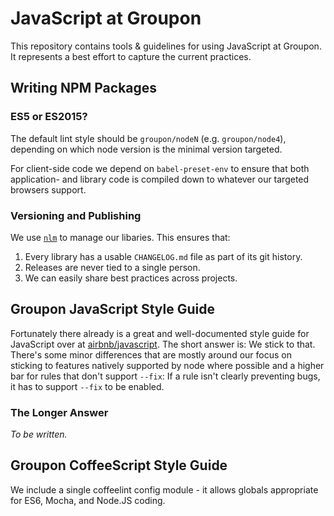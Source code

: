 # JavaScript at Groupon

This repository contains tools & guidelines for using JavaScript at Groupon.
It represents a best effort to capture the current practices.

## Writing NPM Packages

### ES5 or ES2015?

The default lint style should be `groupon/nodeN` (e.g. `groupon/node4`),
depending on which node version is the minimal version targeted.

For client-side code we depend on `babel-preset-env` to ensure that both application-
and library code is compiled down to whatever our targeted browsers support.

### Versioning and Publishing

We use [`nlm`](https://github.com/groupon/nlm) to manage our libaries.
This ensures that:

1. Every library has a usable `CHANGELOG.md` file as part of its git history.
1. Releases are never tied to a single person.
1. We can easily share best practices across projects.

## Groupon JavaScript Style Guide

Fortunately there already is a great and well-documented style guide for JavaScript over at [airbnb/javascript](https://github.com/airbnb/javascript).
The short answer is: We stick to that.
There's some minor differences that are mostly around our focus on sticking to features natively supported by node where possible
and a higher bar for rules that don't support `--fix`:
If a rule isn't clearly preventing bugs, it has to support `--fix` to be enabled.

### The Longer Answer

*To be written.*

## Groupon CoffeeScript Style Guide

We include a single coffeelint config module - it allows globals appropriate for ES6, Mocha, and Node.JS coding.
